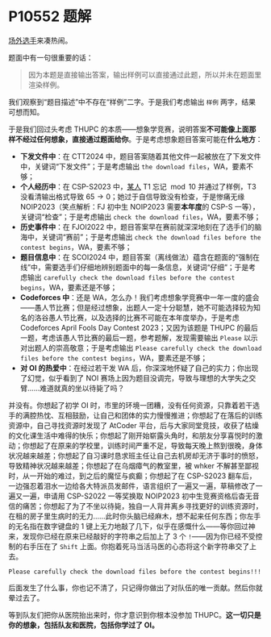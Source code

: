 # P10552 题解

[场外选手](https://www.luogu.com.cn/user/556366)来凑热闹。

题面中有一句很重要的话：

> 因为本题是直接输出答案，输出样例可以直接通过此题，所以并未在题面里渲染样例。

我们观察到“题目描述”中不存在“样例”二字。于是我们考虑输出 `样例` 两字，结果可想而知。

于是我们回过头考虑 THUPC 的本质——想象学竞赛，说明答案**不可能像上面那样不经过任何想象，直接通过题面给你**。于是考虑想象题目答案可能在**什么地方**：

- **下发文件中**：在 CTT2024 中，题目答案随着其他文件一起被放在了下发文件中，关键词“下发文件”；于是考虑输出 `the download files`，WA，要素不够；
- **个人经历中**：在 CSP-S2023 中，[某人](https://www.luogu.com.cn/user/556366) T1 忘记 $\bmod 10$ 并通过了样例，T3 没看清输出格式导致 $65\rightarrow 0$；她过于自信导致没有检查，于是惨痛无缘 NOIP2023（笑点解析：FJ 初中生 NOIP2023 需要**本年度**的 CSP-S 一等），关键词“检查”；于是考虑输出 `check the download files`，WA，要素不够；
- **历史事件中**：在 FJOI2022 中，题目答案早在赛前就深深地刻在了选手们的脑海中，关键词“赛前”；于是考虑输出 `check the download files before the contest begins`，WA，要素不够；
- **题目信息中**：在 SCOI2024 中，题目答案（离线做法）蕴含在题面的“强制在线”中，需要选手们仔细地辨别题面中的每一条信息，关键词“仔细”；于是考虑输出 `carefully check the download files before the contest begins`，WA，要素还是不够；
- **Codeforces 中**：还是 WA，怎么办！我们考虑想象学竞赛中一年一度的盛会——愚人节比赛；但是经过想象，出题人一定十分聪慧，她不可能选择较为知名的洛谷愚人节比赛，以及选择的比赛不可能在本年度举办，于是考虑 Codeforces April Fools Day Contest 2023；又因为该题是 THUPC 的最后一题，考虑该愚人节比赛的最后一题，参考题解，发现需要输出 `Please` 以示对出题人的崇高敬意；于是考虑输出 `Please carefully check the download files before the contest begins`，WA，要素还是不够；
- **对 OI 的热爱中**：在经过若干发 WA 后，你深深地怀疑了自己的实力；你出现了幻觉，似乎看到了 NOI 赛场上因为题目没调完，导致与理想的大学失之交臂……难道就真的坐以待毙了吗？

并没有。你想起了初学 OI 时，市里的环境一团糟，没有任何资源，只靠着若干选手的满腔热忱、互相鼓励，让自己和团体的实力慢慢推进；你想起了在落后的训练资源中，自己寻找资源时发现了 AtCoder 平台，后与大家同堂竞技，收获了枯燥的文化课生活中难得的快乐；你想起了刚开始崭露头角时，和朋友分享喜悦时的激动；你想起了在原来的学校里，训练时间严重不足，导致每天晚上熬到很晚，身体状况越来越差；你想起了自习课时恳求班主任让自己去机房却无济于事时的愤怒，导致精神状况越来越差；你想起了在乌烟瘴气的教室里，被 whker 不解甚至鄙视时，从一开始的难过，到之后的魔怔与疯癫；你想起了在 CSP-S2023 翻车后，一边强忍着泪水一边给各大特派员发邮件，语言组织了一遍又一遍，草稿修改了一遍又一遍，申请用 CSP-S2022 一等奖换取 NOIP2023 初中生竞赛资格后杳无音信的痛苦；你想起了为了不坐以待毙，独自一人背井离乡寻找更好的训练资源时，在租的房子里生病时的无力……此时你头脑已经麻木，想不起来任何东西；你左手的无名指在数字键盘的 $1$ 键上无力地敲了几下，似乎在感慨什么——等你回过神来，发现你已经在原来已经敲好的字符串之后加上了 $3$ 个 `!`——因为你已经不受控制的右手压在了 `Shift` 上面。你抱着死马当活马医的心态将这个新字符串交了上去。

`Please carefully check the download files before the contest begins!!!`

后面发生了什么事，你也记不清了，只记得你做出了对队伍的唯一贡献。然后你就晕过去了。

等到队友们把你从医院抬出来时，你才意识到你根本没参加 THUPC。**这一切只是你的想象，包括队友和医院，包括你学过了 OI。**